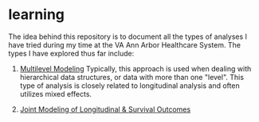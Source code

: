 # learning

The idea behind this repository is to document all the types of analyses I have tried during my time at the VA Ann Arbor Healthcare System. The types I have explored thus far include:

1. [Multilevel Modeling](https://github.com/discmagnet/learning/tree/master/multilevel_modeling) Typically, this approach is used when dealing with hierarchical data structures, or data with more than one "level". This type of analysis is closely related to longitudinal analysis and often utilizes mixed effects.

2. [Joint Modeling of Longitudinal & Survival Outcomes](https://github.com/discmagnet/learning/tree/master/joint_modeling)
